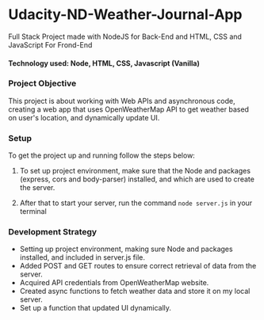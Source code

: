 # Udacity-ND-Weather-Journal-App
Full Stack Project made with NodeJS for Back-End and HTML, CSS and JavaScript For Frond-End

#### Technology used: Node, HTML, CSS, Javascript (Vanilla)


### Project Objective

This project is about working with Web APIs and asynchronous code, creating a web app that uses OpenWeatherMap API to get weather based on user's location, and dynamically update UI.

### Setup
To get the project up and running follow the steps below:

1. To set up project environment, make sure that the Node and packages (express, cors and body-parser) installed, and which are used to create the server.

2. After that to start your server, run the command `node server.js` in your terminal

### Development Strategy

* Setting up project environment, making sure Node and packages installed, and included in server.js file.
* Added POST and GET routes to ensure correct retrieval of data from the server.
* Acquired API credentials from OpenWeatherMap website.
* Created async functions to fetch weather data and store it on my local server. 
* Set up a function that updated UI dynamically.

